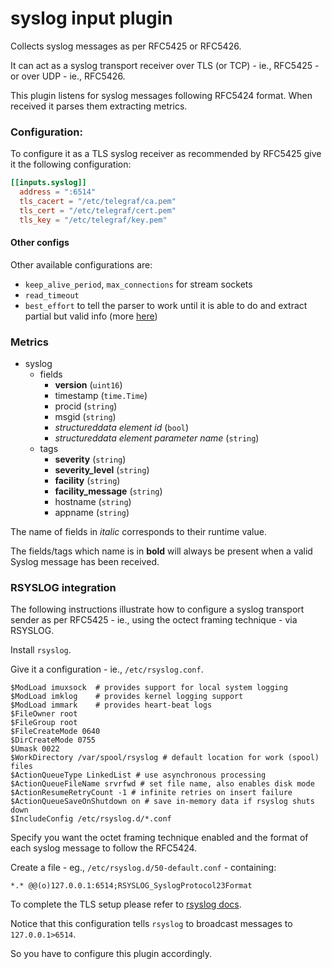 # syslog input plugin

Collects syslog messages as per RFC5425 or RFC5426.

It can act as a syslog transport receiver over TLS (or TCP) - ie., RFC5425 - or over UDP - ie., RFC5426.

This plugin listens for syslog messages following RFC5424 format. When received it parses them extracting metrics.

### Configuration:

To configure it as a TLS syslog receiver as recommended by RFC5425 give it the following configuration:

```toml
[[inputs.syslog]]
  address = ":6514"
  tls_cacert = "/etc/telegraf/ca.pem"
  tls_cert = "/etc/telegraf/cert.pem"
  tls_key = "/etc/telegraf/key.pem"
```

#### Other configs

Other available configurations are:

- `keep_alive_period`, `max_connections` for stream sockets
- `read_timeout`
- `best_effort` to tell the parser to work until it is able to do and extract partial but valid info (more [here](https://github.com/influxdata/go-syslog#best-effort-mode))

### Metrics

- syslog
  - fields
    - **version** (`uint16`)
    - timestamp (`time.Time`)
    - procid (`string`)
    - msgid (`string`)
    - _structureddata element id_ (`bool`)
    - _structureddata element parameter name_ (`string`)
  - tags
    - **severity** (`string`)
    - **severity_level** (`string`)
    - **facility** (`string`)
    - **facility_message** (`string`)
    - hostname (`string`)
    - appname (`string`)

The name of fields in _italic_ corresponds to their runtime value.

The fields/tags which name is in **bold** will always be present when a valid Syslog message has been received.

### RSYSLOG integration

The following instructions illustrate how to configure a syslog transport sender as per RFC5425 - ie., using the octect framing technique - via RSYSLOG.

Install `rsyslog`.

Give it a configuration - ie., `/etc/rsyslog.conf`.

```
$ModLoad imuxsock  # provides support for local system logging
$ModLoad imklog    # provides kernel logging support
$ModLoad immark    # provides heart-beat logs
$FileOwner root
$FileGroup root
$FileCreateMode 0640
$DirCreateMode 0755
$Umask 0022
$WorkDirectory /var/spool/rsyslog # default location for work (spool) files
$ActionQueueType LinkedList # use asynchronous processing
$ActionQueueFileName srvrfwd # set file name, also enables disk mode
$ActionResumeRetryCount -1 # infinite retries on insert failure
$ActionQueueSaveOnShutdown on # save in-memory data if rsyslog shuts down
$IncludeConfig /etc/rsyslog.d/*.conf
```

Specify you want the octet framing technique enabled and the format of each syslog message to follow the RFC5424.

Create a file - eg., `/etc/rsyslog.d/50-default.conf` - containing:

```
*.* @@(o)127.0.0.1:6514;RSYSLOG_SyslogProtocol23Format
```

To complete the TLS setup please refer to [rsyslog docs](https://www.rsyslog.com/doc/v8-stable/tutorials/tls.html).

Notice that this configuration tells `rsyslog` to broadcast messages to `127.0.0.1>6514`.

So you have to configure this plugin accordingly.